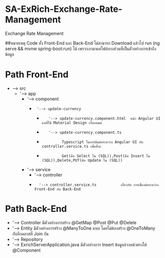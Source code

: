 # SA-ExRich-Exchange-Rate-Management
Exchange Rate Management

##หมายเหตุ Code ทั้ง Front-End และ Back-End ไม่สามารถ Download แล้วไป run (ng serve && mvnw spring-boot:run) ได้ เพราะเอามาแค่ไฟล์บางส่วนที่เป็นตัวอย่างการเข้าถึงข้อมูล

# Path Front-End
*   --> src
    *   '--> app
         *  '--> component
            *      '--> update-currency                              
               *        '--> update-currency.component.html  หน้า Angular UI แบที่ใช้ Material Design เกือบหมด 
               *        '--> update-currency.component.ts    
               *              Typescript ในการติดต่อระหว่าง Angular UI กับ controller.service.ts เพื่อที่จะ
               *              Get(คือ Select ใน (SQL)),Post(คือ Insert ใน (SQL)),Delete,PUT(คือ Update ใน (SQL))
              
         *  '--> service
            *  '--> controller 
            *       '--> controller.service.ts           เกี่ยวกับ การเชื่องต่อระหว่าง Front-End กับ Back-End
                   
# Path Back-End
*  '--> Controller                          มีตัวอย่างการสร้าง @GetMap @Post @Put @Delele
*  '--> Entity                              มีตัวอย่างการสร้าง @ManyToOne แบบ โดยไม่ต้องสร้าง @OneToMany กับอีกคลาสที่ Join กัน 
*  '--> Repository
*  '--> ExrichServerApplication.java        มีตัวอย่างการ Insert ข้อมูลล่วงหน้าตรงใต้ 	@Component

